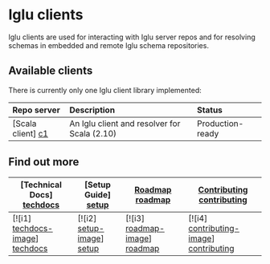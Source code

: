 # Iglu clients

Iglu clients are used for interacting with Iglu server repos and for resolving schemas in embedded and remote Iglu schema repositories.

## Available clients

There is currently only one Iglu client library implemented:

| **Repo server**     | **Description**                                          | **Status**       |
|:--------------------|:---------------------------------------------------------|:-----------------|
| [Scala client] [c1] | An Iglu client and resolver for Scala (2.10)             | Production-ready |

## Find out more

| **[Technical Docs] [techdocs]**     | **[Setup Guide] [setup]**     | **[Roadmap] [roadmap]**           | **[Contributing] [contributing]**           |
|-------------------------------------|-------------------------------|-----------------------------------|---------------------------------------------|
| [![i1] [techdocs-image]] [techdocs] | [![i2] [setup-image]] [setup] | [![i3] [roadmap-image]] [roadmap] | [![i4] [contributing-image]] [contributing] |

[c1]: ./scala-client

[techdocs-image]: https://d3i6fms1cm1j0i.cloudfront.net/github/images/techdocs.png
[setup-image]: https://d3i6fms1cm1j0i.cloudfront.net/github/images/setup.png
[roadmap-image]: https://d3i6fms1cm1j0i.cloudfront.net/github/images/roadmap.png
[contributing-image]: https://d3i6fms1cm1j0i.cloudfront.net/github/images/contributing.png

[techdocs]: https://github.com/snowplow/iglu/wiki/Iglu-clients
[setup]: https://github.com/snowplow/iglu/wiki/Setting-up-an-Iglu-client
[roadmap]: https://github.com/snowplow/iglu/wiki/Product-roadmap
[contributing]: https://github.com/snowplow/iglu/wiki/Contributing
